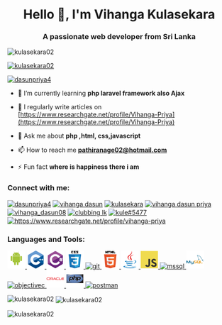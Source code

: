 <h1 align="center">Hello 👋, I'm Vihanga Kulasekara</h1>
<h3 align="center">A passionate web developer from Sri Lanka</h3>

<p align="left"> <img src="https://komarev.com/ghpvc/?username=kulasekara02&label=Profile%20views&color=0e75b6&style=flat" alt="kulasekara02" /> </p>

<p align="left"> <a href="https://github.com/ryo-ma/github-profile-trophy"><img src="https://github-profile-trophy.vercel.app/?username=kulasekara02" alt="kulasekara02" /></a> </p>

<p align="left"> <a href="https://twitter.com/dasunpriya4" target="blank"><img src="https://img.shields.io/twitter/follow/dasunpriya4?logo=twitter&style=for-the-badge" alt="dasunpriya4" /></a> </p>

- 🌱 I’m currently learning **php laravel framework also Ajax**

- 📝 I regularly write articles on [https://www.researchgate.net/profile/Vihanga-Priya](https://www.researchgate.net/profile/Vihanga-Priya)

- 💬 Ask me about **php ,html, css,javascript**

- 📫 How to reach me **pathiranage02@hotmail.com**

- ⚡ Fun fact **where is happiness there i am**

<h3 align="left">Connect with me:</h3>
<p align="left">
<a href="https://twitter.com/dasunpriya4" target="blank"><img align="center" src="https://raw.githubusercontent.com/rahuldkjain/github-profile-readme-generator/master/src/images/icons/Social/twitter.svg" alt="dasunpriya4" height="30" width="40" /></a>
<a href="https://linkedin.com/in/vihanga dasun" target="blank"><img align="center" src="https://raw.githubusercontent.com/rahuldkjain/github-profile-readme-generator/master/src/images/icons/Social/linked-in-alt.svg" alt="vihanga dasun" height="30" width="40" /></a>
<a href="https://stackoverflow.com/users/kulasekara" target="blank"><img align="center" src="https://raw.githubusercontent.com/rahuldkjain/github-profile-readme-generator/master/src/images/icons/Social/stack-overflow.svg" alt="kulasekara" height="30" width="40" /></a>
<a href="https://fb.com/vihanga dasun priya" target="blank"><img align="center" src="https://raw.githubusercontent.com/rahuldkjain/github-profile-readme-generator/master/src/images/icons/Social/facebook.svg" alt="vihanga dasun priya" height="30" width="40" /></a>
<a href="https://instagram.com/vihanga_dasun08" target="blank"><img align="center" src="https://raw.githubusercontent.com/rahuldkjain/github-profile-readme-generator/master/src/images/icons/Social/instagram.svg" alt="vihanga_dasun08" height="30" width="40" /></a>
<a href="https://www.youtube.com/c/clubbing lk" target="blank"><img align="center" src="https://raw.githubusercontent.com/rahuldkjain/github-profile-readme-generator/master/src/images/icons/Social/youtube.svg" alt="clubbing lk" height="30" width="40" /></a>
<a href="https://discord.gg/kule#5477" target="blank"><img align="center" src="https://raw.githubusercontent.com/rahuldkjain/github-profile-readme-generator/master/src/images/icons/Social/discord.svg" alt="kule#5477" height="30" width="40" /></a>
<a href="/https://www.researchgate.net/profile/vihanga-priya" target="blank"><img align="center" src="https://raw.githubusercontent.com/rahuldkjain/github-profile-readme-generator/master/src/images/icons/Social/rss.svg" alt="https://www.researchgate.net/profile/vihanga-priya" height="30" width="40" /></a>
</p>

<h3 align="left">Languages and Tools:</h3>
<p align="left"> <a href="https://developer.android.com" target="_blank" rel="noreferrer"> <img src="https://raw.githubusercontent.com/devicons/devicon/master/icons/android/android-original-wordmark.svg" alt="android" width="40" height="40"/> </a> <a href="https://www.w3schools.com/cpp/" target="_blank" rel="noreferrer"> <img src="https://raw.githubusercontent.com/devicons/devicon/master/icons/cplusplus/cplusplus-original.svg" alt="cplusplus" width="40" height="40"/> </a> <a href="https://www.w3schools.com/cs/" target="_blank" rel="noreferrer"> <img src="https://raw.githubusercontent.com/devicons/devicon/master/icons/csharp/csharp-original.svg" alt="csharp" width="40" height="40"/> </a> <a href="https://www.w3schools.com/css/" target="_blank" rel="noreferrer"> <img src="https://raw.githubusercontent.com/devicons/devicon/master/icons/css3/css3-original-wordmark.svg" alt="css3" width="40" height="40"/> </a> <a href="https://git-scm.com/" target="_blank" rel="noreferrer"> <img src="https://www.vectorlogo.zone/logos/git-scm/git-scm-icon.svg" alt="git" width="40" height="40"/> </a> <a href="https://www.w3.org/html/" target="_blank" rel="noreferrer"> <img src="https://raw.githubusercontent.com/devicons/devicon/master/icons/html5/html5-original-wordmark.svg" alt="html5" width="40" height="40"/> </a> <a href="https://www.java.com" target="_blank" rel="noreferrer"> <img src="https://raw.githubusercontent.com/devicons/devicon/master/icons/java/java-original.svg" alt="java" width="40" height="40"/> </a> <a href="https://developer.mozilla.org/en-US/docs/Web/JavaScript" target="_blank" rel="noreferrer"> <img src="https://raw.githubusercontent.com/devicons/devicon/master/icons/javascript/javascript-original.svg" alt="javascript" width="40" height="40"/> </a> <a href="https://www.microsoft.com/en-us/sql-server" target="_blank" rel="noreferrer"> <img src="https://www.svgrepo.com/show/303229/microsoft-sql-server-logo.svg" alt="mssql" width="40" height="40"/> </a> <a href="https://www.mysql.com/" target="_blank" rel="noreferrer"> <img src="https://raw.githubusercontent.com/devicons/devicon/master/icons/mysql/mysql-original-wordmark.svg" alt="mysql" width="40" height="40"/> </a> <a href="https://developer.apple.com/library/archive/documentation/Cocoa/Conceptual/ProgrammingWithObjectiveC/Introduction/Introduction.html" target="_blank" rel="noreferrer"> <img src="https://www.vectorlogo.zone/logos/apple_objectivec/apple_objectivec-icon.svg" alt="objectivec" width="40" height="40"/> </a> <a href="https://www.oracle.com/" target="_blank" rel="noreferrer"> <img src="https://raw.githubusercontent.com/devicons/devicon/master/icons/oracle/oracle-original.svg" alt="oracle" width="40" height="40"/> </a> <a href="https://www.php.net" target="_blank" rel="noreferrer"> <img src="https://raw.githubusercontent.com/devicons/devicon/master/icons/php/php-original.svg" alt="php" width="40" height="40"/> </a> <a href="https://postman.com" target="_blank" rel="noreferrer"> <img src="https://www.vectorlogo.zone/logos/getpostman/getpostman-icon.svg" alt="postman" width="40" height="40"/> </a> </p>

<p><img align="left" src="https://github-readme-stats.vercel.app/api/top-langs?username=kulasekara02&show_icons=true&locale=en&layout=compact" alt="kulasekara02" /></p>

<p>&nbsp;<img align="center" src="https://github-readme-stats.vercel.app/api?username=kulasekara02&show_icons=true&locale=en" alt="kulasekara02" /></p>

<p><img align="center" src="https://github-readme-streak-stats.herokuapp.com/?user=kulasekara02&" alt="kulasekara02" /></p>

